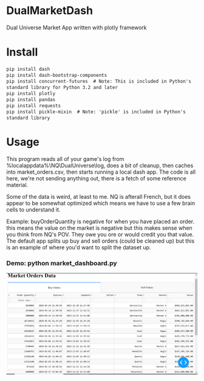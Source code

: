 # DualMarketDash
Dual Universe Market App written with plotly framework

# Install
```
pip install dash
pip install dash-bootstrap-components
pip install concurrent-futures  # Note: This is included in Python's standard library for Python 3.2 and later
pip install plotly
pip install pandas
pip install requests
pip install pickle-mixin  # Note: 'pickle' is included in Python's standard library
```
# Usage

This program reads all of your game's log from %localappdata%\NQ\DualUniverse\log, does a bit of cleanup, then caches into market_orders.csv, then starts running a local dash app. The code is all here, we're not sending anything out, there is a fetch of some reference material.

Some of the data is weird, at least to me. NQ is afterall French, but it does appear to be somewhat optimized which means we have to use a few brain cells to understand it.

Example: buyOrderQuantity is negative for when you have placed an order. this means the value on the market is negative but this makes sense when you think from NQ's POV. They owe you ore or would credit you that value. The default app splits up buy and sell orders (could be cleaned up) but this is an example of where you'd want to split the dataset up.

### Demo: python market_dashboard.py
![Demo](demo.PNG)

